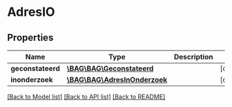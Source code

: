 # AdresIO

## Properties
Name | Type | Description | Notes
------------ | ------------- | ------------- | -------------
**geconstateerd** | [**\BAG\BAG\Geconstateerd**](Geconstateerd.md) |  | [optional] 
**inonderzoek** | [**\BAG\BAG\AdresInOnderzoek**](AdresInOnderzoek.md) |  | [optional] 

[[Back to Model list]](../../README.md#documentation-for-models) [[Back to API list]](../../README.md#documentation-for-api-endpoints) [[Back to README]](../../README.md)

